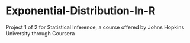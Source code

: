 # Exponential-Distribution-In-R
Project 1 of 2 for Statistical Inference, a course offered by Johns Hopkins University through Coursera
